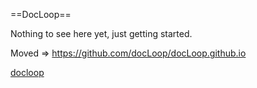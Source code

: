 ==DocLoop==

Nothing to see here yet, just getting started.

Moved => https://github.com/docLoop/docLoop.github.io

[docloop](https://rhotep.github-pages/docLoop)
